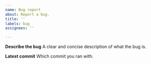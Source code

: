 ```yaml
---
name: Bug report
about: Report a bug.
title: ''
labels: bug
assignees: ''

---
```


**Describe the bug**
A clear and concise description of what the bug is.

**Latest commit**
Which commit you ran with.
